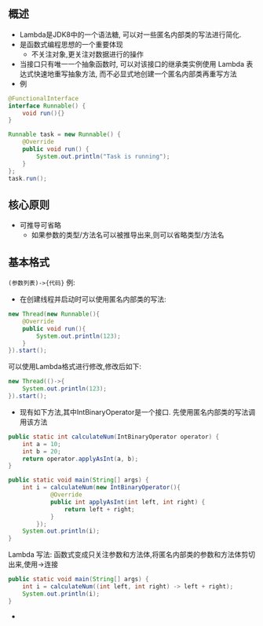 ## 概述
- Lambda是JDK8中的一个语法糖, 可以对一些匿名内部类的写法进行简化.
- 是函数式编程思想的一个重要体现
	- 不关注对象,更关注对数据进行的操作
- 当接口只有唯一一个抽象函数时, 可以对该接口的继承类实例使用 Lambda 表达式快速地重写抽象方法, 而不必显式地创建一个匿名内部类再重写方法
- 例
```java
@FunctionalInterface
interface Runnable() {
	void run(){}
}

Runnable task = new Runnable() {
    @Override
    public void run() {
        System.out.println("Task is running");
    }
};
task.run();


```
## 核心原则
- 可推导可省略
	- 如果参数的类型/方法名可以被推导出来,则可以省略类型/方法名
## 基本格式
`(参数列表)->{代码}`
例:
- 在创建线程并启动时可以使用匿名内部类的写法:
```java
new Thread(new Runnable(){
	@Override
	public void run(){
		System.out.println(123);
	}
}).start();
```
可以使用Lambda格式进行修改,修改后如下:
```java
new Thread(()->{
	System.out.println(123);
}).start();
```
-  现有如下方法,其中IntBinaryOperator是一个接口. 先使用匿名内部类的写法调用该方法
```java
public static int calculateNum(IntBinaryOperator operator) {
    int a = 10;
    int b = 20;
    return operator.applyAsInt(a, b);
}

public static void main(String[] args) {
	int i = calculateNum(new IntBinaryOperator(){
			@Override
			public int applyAsInt(int left, int right) {
				return left + right;
			}
		});
	System.out.println(i);
}

```
Lambda 写法: 函数式变成只关注参数和方法体,将匿名内部类的参数和方法体剪切出来,使用->连接
```java
public static void main(String[] args) {
	int i = calculateNum((int left, int right) -> left + right);
	System.out.println(i);
}
```
- 